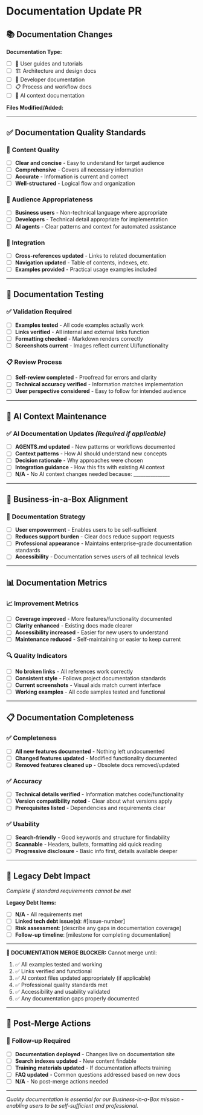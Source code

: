# Documentation Update PR

## 📚 Documentation Changes
<!-- Describe what documentation is being added or updated -->

**Documentation Type:**
- [ ] 📖 User guides and tutorials
- [ ] 🏗️ Architecture and design docs
- [ ] 🔧 Developer documentation
- [ ] 📋 Process and workflow docs
- [ ] 🤖 AI context documentation

**Files Modified/Added:**
<!-- List all documentation files changed -->

---

## ✅ Documentation Quality Standards

### 📖 **Content Quality**
- [ ] **Clear and concise** - Easy to understand for target audience
- [ ] **Comprehensive** - Covers all necessary information
- [ ] **Accurate** - Information is current and correct
- [ ] **Well-structured** - Logical flow and organization

### 🎯 **Audience Appropriateness**
- [ ] **Business users** - Non-technical language where appropriate
- [ ] **Developers** - Technical detail appropriate for implementation
- [ ] **AI agents** - Clear patterns and context for automated assistance

### 🔗 **Integration**
- [ ] **Cross-references updated** - Links to related documentation
- [ ] **Navigation updated** - Table of contents, indexes, etc.
- [ ] **Examples provided** - Practical usage examples included

---

## 🧪 Documentation Testing

### ✅ **Validation Required**
- [ ] **Examples tested** - All code examples actually work
- [ ] **Links verified** - All internal and external links function
- [ ] **Formatting checked** - Markdown renders correctly
- [ ] **Screenshots current** - Images reflect current UI/functionality

### 📋 **Review Process**
- [ ] **Self-review completed** - Proofread for errors and clarity
- [ ] **Technical accuracy verified** - Information matches implementation
- [ ] **User perspective considered** - Easy to follow for intended audience

---

## 🤖 AI Context Maintenance

### ✅ **AI Documentation Updates** *(Required if applicable)*
- [ ] **AGENTS.md updated** - New patterns or workflows documented
- [ ] **Context patterns** - How AI should understand new concepts
- [ ] **Decision rationale** - Why approaches were chosen
- [ ] **Integration guidance** - How this fits with existing AI context
- [ ] **N/A** - No AI context changes needed because: _______________

---

## 🚀 Business-in-a-Box Alignment

### 🎯 **Documentation Strategy**
- [ ] **User empowerment** - Enables users to be self-sufficient
- [ ] **Reduces support burden** - Clear docs reduce support requests
- [ ] **Professional appearance** - Maintains enterprise-grade documentation standards
- [ ] **Accessibility** - Documentation serves users of all technical levels

---

## 📊 Documentation Metrics

### 📈 **Improvement Metrics**
- [ ] **Coverage improved** - More features/functionality documented
- [ ] **Clarity enhanced** - Existing docs made clearer
- [ ] **Accessibility increased** - Easier for new users to understand
- [ ] **Maintenance reduced** - Self-maintaining or easier to keep current

### 🔍 **Quality Indicators**
- [ ] **No broken links** - All references work correctly
- [ ] **Consistent style** - Follows project documentation standards
- [ ] **Current screenshots** - Visual aids match current interface
- [ ] **Working examples** - All code samples tested and functional

---

## 📋 Documentation Completeness

### ✅ **Completeness**
- [ ] **All new features documented** - Nothing left undocumented
- [ ] **Changed features updated** - Modified functionality documented
- [ ] **Removed features cleaned up** - Obsolete docs removed/updated

### ✅ **Accuracy**
- [ ] **Technical details verified** - Information matches code/functionality
- [ ] **Version compatibility noted** - Clear about what versions apply
- [ ] **Prerequisites listed** - Dependencies and requirements clear

### ✅ **Usability**
- [ ] **Search-friendly** - Good keywords and structure for findability
- [ ] **Scannable** - Headers, bullets, formatting aid quick reading
- [ ] **Progressive disclosure** - Basic info first, details available deeper

---

## 🔄 Legacy Debt Impact
*Complete if standard requirements cannot be met*

**Legacy Debt Items:**
- [ ] **N/A** - All requirements met
- [ ] **Linked tech debt issue(s)**: #[issue-number]
- [ ] **Risk assessment**: [describe any gaps in documentation coverage]
- [ ] **Follow-up timeline**: [milestone for completing documentation]

---

**🚫 DOCUMENTATION MERGE BLOCKER:** Cannot merge until:
1. ✅ All examples tested and working
2. ✅ Links verified and functional  
3. ✅ AI context files updated appropriately (if applicable)
4. ✅ Professional quality standards met
5. ✅ Accessibility and usability validated
6. ✅ Any documentation gaps properly documented

---

## 📝 Post-Merge Actions

### 🔄 **Follow-up Required**
- [ ] **Documentation deployed** - Changes live on documentation site
- [ ] **Search indexes updated** - New content findable
- [ ] **Training materials updated** - If documentation affects training
- [ ] **FAQ updated** - Common questions addressed based on new docs
- [ ] **N/A** - No post-merge actions needed

---

*Quality documentation is essential for our Business-in-a-Box mission - enabling users to be self-sufficient and professional.*
